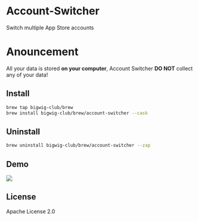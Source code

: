 # Account-Switcher
Switch multiple App Store accounts

# Anouncement
All your data is stored **on your computer**, Account Switcher **DO NOT** collect any of your data!

## Install
```zsh
brew tap bigwig-club/brew
brew install bigwig-club/brew/account-switcher --cask 
```

## Uninstall
```zsh
brew uninstall bigwig-club/brew/account-switcher --zap
```

## Demo
![](demo.gif)

## License
Apache License 2.0

